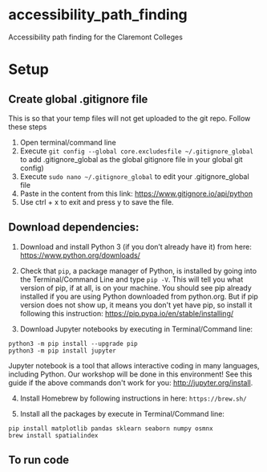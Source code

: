 # accessibility_path_finding
Accessibility path finding for the Claremont Colleges

# Setup
## Create global .gitignore file
This is so that your temp files will not get uploaded to the git repo. Follow these steps
1. Open terminal/command line
2. Execute `git config --global core.excludesfile ~/.gitignore_global` to add .gitignore_global as the global gitignore file in your global git config)
3. Execute `sudo nano ~/.gitignore_global` to edit your .gitignore_global file
4. Paste in the content from this link: https://www.gitignore.io/api/python
5. Use ctrl + x to exit and press y to save the file.

## Download dependencies:
1. Download and install Python 3 (if you don’t already have it) from here: https://www.python.org/downloads/  

2. Check that `pip`, a package manager of Python, is installed by going into the Terminal/Command Line and type `pip -V`. This will tell you what version of pip, if at all, is on your machine. You should see pip already installed if you are using Python downloaded from python.org. But if pip version does not show up, it means you don't yet have pip, so install it following this instruction: https://pip.pypa.io/en/stable/installing/  

3. Download Jupyter notebooks by executing in Terminal/Command line:

```
python3 -m pip install --upgrade pip
python3 -m pip install jupyter
```

Jupyter notebook is a tool that allows interactive coding in many languages, including Python. Our workshop will be done in this environment! See this guide if the above commands don't work for you: http://jupyter.org/install.  

4. Install Homebrew by following instructions in here: `https://brew.sh/`  

5. Install all the packages by execute in Terminal/Command line:  

```
pip install matplotlib pandas sklearn seaborn numpy osmnx
brew install spatialindex
```

## To run code

